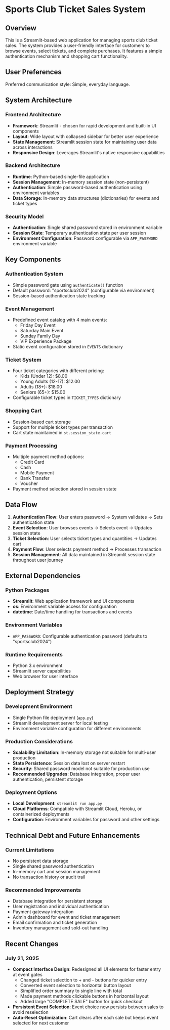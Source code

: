 # Sports Club Ticket Sales System

## Overview

This is a Streamlit-based web application for managing sports club ticket sales. The system provides a user-friendly interface for customers to browse events, select tickets, and complete purchases. It features a simple authentication mechanism and shopping cart functionality.

## User Preferences

Preferred communication style: Simple, everyday language.

## System Architecture

### Frontend Architecture
- **Framework**: Streamlit - chosen for rapid development and built-in UI components
- **Layout**: Wide layout with collapsed sidebar for better user experience
- **State Management**: Streamlit session state for maintaining user data across interactions
- **Responsive Design**: Leverages Streamlit's native responsive capabilities

### Backend Architecture
- **Runtime**: Python-based single-file application
- **Session Management**: In-memory session state (non-persistent)
- **Authentication**: Simple password-based authentication using environment variables
- **Data Storage**: In-memory data structures (dictionaries) for events and ticket types

### Security Model
- **Authentication**: Single shared password stored in environment variable
- **Session State**: Temporary authentication state per user session
- **Environment Configuration**: Password configurable via `APP_PASSWORD` environment variable

## Key Components

### Authentication System
- Simple password gate using `authenticate()` function
- Default password: "sportsclub2024" (configurable via environment)
- Session-based authentication state tracking

### Event Management
- Predefined event catalog with 4 main events:
  - Friday Day Event
  - Saturday Main Event
  - Sunday Family Day
  - VIP Experience Package
- Static event configuration stored in `EVENTS` dictionary

### Ticket System
- Four ticket categories with different pricing:
  - Kids (Under 12): $8.00
  - Young Adults (12-17): $12.00
  - Adults (18+): $18.00
  - Seniors (65+): $15.00
- Configurable ticket types in `TICKET_TYPES` dictionary

### Shopping Cart
- Session-based cart storage
- Support for multiple ticket types per transaction
- Cart state maintained in `st.session_state.cart`

### Payment Processing
- Multiple payment method options:
  - Credit Card
  - Cash
  - Mobile Payment
  - Bank Transfer
  - Voucher
- Payment method selection stored in session state

## Data Flow

1. **Authentication Flow**: User enters password → System validates → Sets authentication state
2. **Event Selection**: User browses events → Selects event → Updates session state
3. **Ticket Selection**: User selects ticket types and quantities → Updates cart
4. **Payment Flow**: User selects payment method → Processes transaction
5. **Session Management**: All data maintained in Streamlit session state throughout user journey

## External Dependencies

### Python Packages
- **Streamlit**: Web application framework and UI components
- **os**: Environment variable access for configuration
- **datetime**: Date/time handling for transactions and events

### Environment Variables
- `APP_PASSWORD`: Configurable authentication password (defaults to "sportsclub2024")

### Runtime Requirements
- Python 3.x environment
- Streamlit server capabilities
- Web browser for user interface

## Deployment Strategy

### Development Environment
- Single Python file deployment (`app.py`)
- Streamlit development server for local testing
- Environment variable configuration for different environments

### Production Considerations
- **Scalability Limitation**: In-memory storage not suitable for multi-user production
- **State Persistence**: Session data lost on server restart
- **Security**: Shared password model not suitable for production use
- **Recommended Upgrades**: Database integration, proper user authentication, persistent storage

### Deployment Options
- **Local Development**: `streamlit run app.py`
- **Cloud Platforms**: Compatible with Streamlit Cloud, Heroku, or containerized deployments
- **Configuration**: Environment variables for password and other settings

## Technical Debt and Future Enhancements

### Current Limitations
- No persistent data storage
- Single shared password authentication
- In-memory cart and session management
- No transaction history or audit trail

### Recommended Improvements
- Database integration for persistent storage
- User registration and individual authentication
- Payment gateway integration
- Admin dashboard for event and ticket management
- Email confirmation and ticket generation
- Inventory management and sold-out handling

## Recent Changes

### July 21, 2025
- **Compact Interface Design**: Redesigned all UI elements for faster entry at event gates
  - Changed ticket selection to + and - buttons for quicker entry
  - Converted event selection to horizontal button layout
  - Simplified order summary to single line with total
  - Made payment methods clickable buttons in horizontal layout
  - Added large "COMPLETE SALE" button for quick checkout
- **Persistent Event Selection**: Event choice now persists between sales to avoid reselection
- **Auto-Reset Optimization**: Cart clears after each sale but keeps event selected for next customer